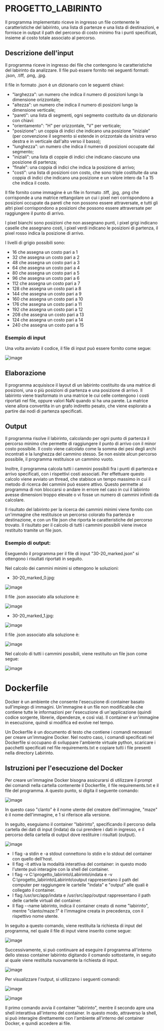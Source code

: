 # PROGETTO_LABIRINTO

Il programma implementato riceve in ingresso un file contenente le caratteristiche del labirinto, una lista di partenze e una lista di destinazioni, e fornisce in output il path del percorso di costo minimo fra i punti specificati, insieme al costo totale associato al percorso.

## Descrizione dell'input

Il programma riceve in ingresso dei file che contengono le caratteristiche del labirinto da analizzare. 
Il file può essere fornito nei seguenti formati: .json, .tiff, .png, .jpg. 

Il file in formato .json è un dizionario con le seguenti chiavi:

- "larghezza": un numero che indica il numero di posizioni lungo la dimensione orizzontale;
- "altezza": un numero che indica il numero di posizioni lungo la dimensione verticale;
- "pareti": una lista di segmenti, ogni segmento costituito da un dizionario con chiavi:
- "orientamento": "H" per orizzontale, "V" per verticale;
- "posizione": un coppia di indici che indicano una posizione "iniziale" (per convenzione il segmento si estende in orizzontale da  sinistra verso destra e in verticale dall'alto verso il basso);
- "lunghezza": un numero che indica il numero di posizioni occupate dal segmento;
- "iniziali": una lista di coppie di indici che indicano ciascuno una posizione di partenza;
- "finale": una coppia di indici che indica la posizione di arrivo;
- "costi": una lista di posizioni con costo, che sono triple costituite da una coppia di indici che indicano una posizione e un valore intero da 1 a 15 che indica il costo.

Il file fornito come immagine è un file in formato .tiff, .jpg, .png che corrisponde a una matrice rettangolare un cui i pixel neri corrispondono a posizioni occupate da pareti che non possono essere attraversate, e tutti gli altri pixel corrispondono a posizioni che possono essere attraversate per raggiungere il punto di arrivo.

I pixel bianchi sono posizioni che non assegnano punti, i pixel grigi indicano caselle che assegnano costi, i pixel verdi indicano le posizioni di partenza, il pixel rosso indica la posizione di arrivo.

I livelli di grigio possibili sono:

- 16 che assegna un costo pari a 1
- 32 che assegna un costo pari a 2
- 48 che assegna un costo pari a 3
- 64 che assegna un costo pari a 4
- 80 che assegna un costo pari a 5
- 96 che assegna un costo pari a 6
- 112 che assegna un costo pari a 7
- 128 che assegna un costo pari a 8
- 144 che assegna un costo pari a 9
- 160 che assegna un costo pari a 10
- 176 che assegna un costo pari a 11
- 192 che assegna un costo pari a 12
- 208 che assegna un costo pari a 13
- 124 che assegna un costo pari a 14
- 240 che assegna un costo pari a 15

### Esempio di input

Una volta avviato il codice, il file di input può essere fornito come segue:

![image](https://github.com/Spamp/progetto_labirinto/assets/118067217/32349e8b-3d91-40df-9bf1-6926602547a9)


## Elaborazione

Il programma acquisisce il layout di un labirinto costituito da una matrice di posizioni, una o più posizioni di partenza e una posizione di arrivo. Il labirinto viene trasformato in una matrice le cui celle contengono i costi riportati nel file, oppure valori NaN quando si ha una parete. 
La matrice viene allora convertita in un grafo indiretto pesato, che viene esplorato a partire dai nodi di partenza specificati.

## Output

Il programma risolve il labirinto, calcolando per ogni punto di partenza il percorso minimo che permette di raggiungere il punto di arrivo con il minor costo possibile. Il costo viene calcolato come la somma dei pesi degli archi incontrati e la lunghezza del cammino stesso. Se non esiste alcun percorso possibile, il programma restituisce un cammino vuoto. 

Inoltre, il programma calcola tutti i cammini possibili fra i punti di partenza e arrivo specificati, con i rispettivi costi associati.
Per effettuare questo calcolo viene avviato un thread, che stabisce un tempo massimo in cui il metodo di ricerca dei cammini può essere attivo. Questo permette al programma di non bloccarsi o andare in errore nel caso in cui il labirinto avesse dimensioni troppo elevate o vi fosse un numero di cammini infiniti da calcolare. 

Il risultato del labirinto per la ricerca dei cammini minimi viene fornito con un'immagine che restituisce un percorso colorato fra partenza e destinazione, e con un file json che riporta le caratteristiche del percorso trovato. 
Il risultato per il calcolo di tutti i cammini possibili viene invece restituito tramite un file json.

### Esempio di output:

Eseguendo il programma per il file di input "30-20_marked.json" si ottengono i risultati riportati in seguito.

Nel calcolo dei cammini minimi si ottengono le soluzioni:

- 30-20_marked_0.jpg: 

![image](https://github.com/Spamp/progetto_labirinto/assets/118067217/768e37a4-edcd-42e8-b6b9-aea4d98b571d)

Il file .json associato alla soluzione è:

![image](https://github.com/Spamp/progetto_labirinto/assets/118067217/0103cfbb-1a72-474e-a3be-966e4ba9403c)

- 30-20_marked_1.jpg:

![image](https://github.com/Spamp/progetto_labirinto/assets/118067217/3c306f36-3e75-41f0-a98e-ed105478f615)

Il file .json associato alla soluzione è: 

![image](https://github.com/Spamp/progetto_labirinto/assets/118067217/6ec64848-e67a-4090-87a4-c22f1a1e5005)

Nel calcolo di tutti i cammini possibili, viene restituito un file json come segue:

![image](https://github.com/Spamp/progetto_labirinto/assets/118067217/c14bec30-09c3-4d3d-8c6e-899d6cdb63c1)


# Dockerfile

Docker è un ambiente che consente l'esecuzione di container basato sull'impiego di immagini. Un'immagine è un file non modificabile che contiene tutte le informazioni per l'esecuzione di un'applicazione (quindi codice sorgente, librerie, dipendenze, e così via). Il container è un'immagine in esecuzione, quindi si modifica ed evolve nel tempo. 

Un Dockerfile è un documento di testo che contiene i comandi necessari per creare un'immagine Docker. Nel nostro caso, i comandi specificati nel Dockerfile  si occupano di sviluppare l'ambiente virtuale python, scaricare i pacchetti specificati nel file requirements.txt e copiare tutti i file presenti nella directory Labirinto. 

## Istruzioni per l'esecuzione del Docker

Per creare un'immagine Docker bisogna assicurarsi di utilizzare il prompt dei comandi nella cartella contenente il Dockerfile, il file requirements.txt e il file del programma. A questo punto, si digita il seguente comando: 

![image](https://github.com/Spamp/progetto_labirinto/assets/118067217/67399ec8-72f2-47ff-ac14-c877e20dae7c)

In questo caso "clanto" è il nome utente del creatore dell'immagine, "maze" è il nome dell'immagine, e 1 si riferisce alla versione. 

In seguito, eseguiamo il container "labirinto", specificando il percorso della cartella dei dati di input (indata) da cui prendere i dati in ingresso, e il percorso della cartella di output dove restituire i risultati (output). 

![image](https://github.com/Spamp/progetto_labirinto/assets/118067217/25af8bbb-afe1-4775-8bba-6eb4e844a832)

- I flag -a stdin e -a stdout connettono lo stdin e lo stdout del container con quello dell'host.
- Il flag -it attiva la modalità interattiva del container: in questo modo l'utente può interagire con la shell del container.
- I flag -v C:\progetto_labirinto\Labirinto\indata e -v C:\progetto_labirinto\Labirinto\output rappresentano il path del computer per raggiungere le cartelle "indata" e "output" alle quali è collegato il container.
- I flag /usr/src/app/indata e /usr/src/app/output rappresentano il path delle cartelle virtuali del container. 
- Il flag --name labirinto, indica il container creato di nome "labirinto", mentre "clanto/maze:1" è l'immagine creata in precedenza, con il rispettivo nome utente. 

In seguito a questo comando, viene restituita la richiesta di input del programma, nel quale il file di input viene inserito come segue:

![image](https://github.com/Spamp/progetto_labirinto/assets/118067217/a93d4079-f197-4e5d-861a-74fa402789ba)

Successivamente, si può continuare ad eseguire il programma all'interno dello stesso container labirinto digitando il comando sottostante, in seguito al quale viene restituita nuovamente la richiesta di input.  

![image](https://github.com/Spamp/progetto_labirinto/assets/118067217/e35d689d-a167-480f-9645-fa2bb147d035)

Per visualizzare l'output, si utilizzano i seguenti comandi:

![image](https://github.com/Spamp/progetto_labirinto/assets/118067217/80c9f97f-5143-47f5-969e-5ad8013efb7c)

![image](https://github.com/Spamp/progetto_labirinto/assets/118067217/7fd968c4-74e9-4e90-829c-71b9d4225366)

Il primo comando avvia il container "labirinto", mentre il secondo apre una shell interattiva all'interno del container. In questo modo, attraverso la shell, si può interagire direttamente con l'ambiente all'interno del container Docker, e quindi accedere ai file. 


